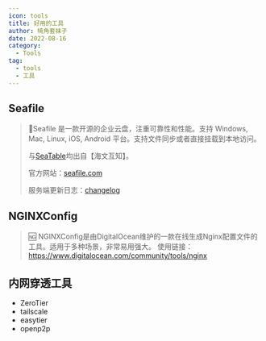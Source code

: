 ```yaml
---
icon: tools
title: 好用的工具
author: 犄角套袜子
date: 2022-08-16
category:
  - Tools
tag:
  - tools
  - 工具
---
```



## Seafile

  > :open_file_folder:Seafile 是一款开源的企业云盘，注重可靠性和性能。支持 Windows, Mac, Linux, iOS, Android 平台。支持文件同步或者直接挂载到本地访问。
  >
  > 与[SeaTable](https://jinguo.tk/tools/Docker/awesomeDocker.html)均出自【海文互知】。
  >
  > 官方网站：[seafile.com](https://www.seafile.com/)
  >
  > 服务端更新日志：[changelog](https://manual.seafile.com/changelog/server-changelog/)

## NGINXConfig

  > :ng:  NGINXConfig是由DigitalOcean维护的一款在线生成Nginx配置文件的工具。适用于多种场景，非常易用强大。
  > 使用链接：<https://www.digitalocean.com/community/tools/nginx>

## 内网穿透工具

- ZeroTier
- tailscale
- easytier
- openp2p
